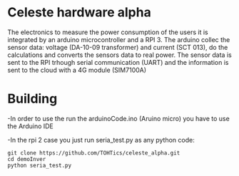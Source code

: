 # Celeste hardware alpha

The electronics to measure the power consumption of the users it is integrated by an arduino microcontroller and a RPI 3.
The arduino collec the sensor data: voltage (DA-10-09 transformer) and current (SCT 013), do the calculations and converts the sensors data to real power.
The sensor data is sent to the RPI trhough serial communication (UART) and the information is sent to the cloud with a 4G module (SIM7100A)

# Building
-In order to use the run the arduinoCode.ino (Aruino micro) you have to use the Arduino IDE

-In the rpi 2 case you just run seria_test.py as any python code:
````
git clone https://github.com/TOHTics/celeste_alpha.git
cd demoInver
python seria_test.py
````
